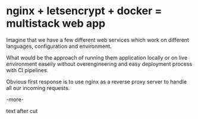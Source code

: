 # nginx + letsencrypt + docker = multistack web app

Imagine that we have a few different web services which work on different
languages, configuration and environment.

What would be the approach of running them application locally or on live
environment easeily without overengineering and easy deployment process with CI
pipelines.

Obvious first response is to use nginx as a reverse proxy server to handle all
our incoming requests.

-more-

text after cut